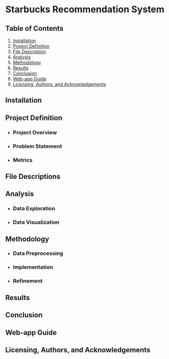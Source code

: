 # Starbucks Recommendation System


## Table of Contents

1. [Installation](#installation)
2. [Project Definition](#def)
3. [File Description](#file-description)
4. [Analysis](#Analysis)
5. [Methodology](#Methodology)
6. [Results](#results)
7. [Conclusion](#Conclusion)
8. [Web-app Guide](#web-app)
9. [Licensing, Authors, and Acknowledgements](#licensing)

## Installation <a name="installation"></a>

## Project Definition <a name="def"></a>
* ### Project Overview
* ### Problem Statement
* ### Metrics

## File Descriptions <a name="file-description"></a>

## Analysis <a name="Analysis"></a>
* ### Data Exploration
* ### Data Visualization

## Methodology <a name="Methodology"></a>
* ### Data Preprocessing
* ### Implementation
* ### Refinement

## Results <a name="results"></a>

## Conclusion <a name="Conclusion"></a>

## Web-app Guide <a name="web-app"></a>

## Licensing, Authors, and Acknowledgements <a name="licensing"></a>


